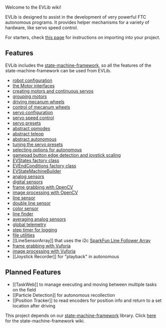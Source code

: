 Welcome to the EVLib wiki!

EVLib is designed to assist in the development of very powerful FTC autonomous programs. It provides helper mechanisms for a variety of hardware, like servo speed control.

For starters, check [this page](Importing-Into-Your-Project.md) for instructions on importing into your project.

## Features
EVLib includes the [state-machine-framework](https://github.com/FTC7393/state-machine-framework/wiki), so all the features of the state-machine-framework can be used from EVLib.

* [robot configuration](Robot-Configuration.md)
* [the Motor interfaces](Motor-and-MotorEnc.md)
* [creating motors and continuous servos](Creating-Motors.md)
* [grouping motors](NMotors.md)
* [driving mecanum wheels](Mecanum-Wheels.md)
* [control of mecanum wheels](Mecanum-Control.md)
* [servo configuration](Servo-Config.md)
* [servo speed control](Servo-Speed-Control.md)
* [servo presets](Servo-Presets.md)
* [abstract opmodes](AbstractOp.md)
* [abstract teleop](AbstractTeleOp.md)
* [abstract autonomous](AbstractAutoOp.md)
* [tuning the servo presets](AbstractServoTuneOp.md)
* [selecting options for autonomous](AbstractOptionsOp.md)
* [gamepad button edge detection and joystick scaling](GamepadManager.md)
* [EVStates factory class](EVStates.md)
* [EVEndConditions factory class](EVEndConditions.md)
* [EVStateMachineBuilder](EVStateMachineBuilder.md)
* [analog sensors](Analog-Sensors.md)
* [digital sensors](Digital-Sensors.md)
* [frame grabbing with OpenCV](OpenCV-Frame-Grabbing.md)
* [image processing with OpenCV](OpenCV-Image-Processing.md)
* [line sensor](CalibratedLineSensor.md)
* [double line sensor](DoubleLineSensor.md)
* [color sensor](ColorSensor.md)
* [line finder](LineFinder.md)
* [averaging analog sensors](AveragedSensor.md)
* [global telemetry](Telem.md)
* [step timer for logging](StepTimer.md)
* [file utilities](FileUtil.md)
* [[LineSensorArray]] that uses the i2c [SparkFun Line Follower Array](https://www.sparkfun.com/products/13582)
* [frame grabbing with Vuforia](Vuforia-Frame-Grabbing.md)
* [image processing with Vuforia](Vuforia-and-OpenCV-Beacon-Color-Detection.md)
* [[Joystick Recorder]] for "playback" in autonomous

## Planned Features
* [[TaskWeb]] to manage executing and moving between multiple tasks on the field
* [[Particle Detection]] for autonomous recollection
* [[Position Tracker]] to read encoders for position info and return to a set location after driving

This project depends on our [state-machine-framework](https://github.com/FTC7393/state-machine-framework/) library. Click [here](https://github.com/FTC7393/state-machine-framework/wiki) for the state-machine-framework wiki.